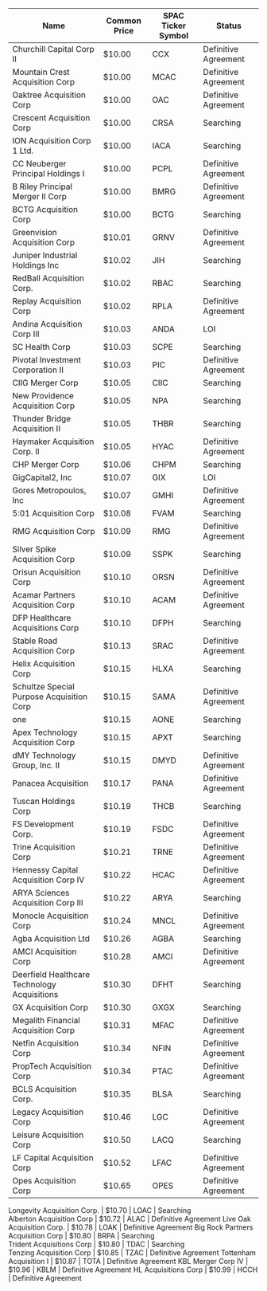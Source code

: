 Name                                         | Common Price  | SPAC Ticker Symbol | Status              
-------------------------------------------- | ------------- | ------------------ | --------------------
Churchill Capital Corp II                    | $10.00        | CCX                | Definitive Agreement
Mountain Crest Acquisition Corp              | $10.00        | MCAC               | Definitive Agreement
Oaktree Acquisition Corp                     | $10.00        | OAC                | Definitive Agreement
Crescent Acquisition Corp                    | $10.00        | CRSA               | Searching           
ION Acquisition Corp 1 Ltd.                  | $10.00        | IACA               | Searching           
CC Neuberger Principal Holdings I            | $10.00        | PCPL               | Definitive Agreement
B Riley Principal Merger II Corp             | $10.00        | BMRG               | Definitive Agreement
BCTG Acquisition Corp                        | $10.00        | BCTG               | Searching           
Greenvision Acquisition Corp                 | $10.01        | GRNV               | Definitive Agreement
Juniper Industrial Holdings Inc              | $10.02        | JIH                | Searching           
RedBall Acquisition Corp.                    | $10.02        | RBAC               | Searching           
Replay Acquisition Corp                      | $10.02        | RPLA               | Definitive Agreement
Andina Acquisition Corp III                  | $10.03        | ANDA               | LOI                 
SC Health Corp                               | $10.03        | SCPE               | Searching           
Pivotal Investment Corporation II            | $10.03        | PIC                | Definitive Agreement
CIIG Merger Corp                             | $10.05        | CIIC               | Searching           
New Providence Acquisition Corp              | $10.05        | NPA                | Searching           
Thunder Bridge Acquisition II                | $10.05        | THBR               | Searching           
Haymaker Acquisition Corp. II                | $10.05        | HYAC               | Definitive Agreement
CHP Merger Corp                              | $10.06        | CHPM               | Searching           
GigCapital2, Inc                             | $10.07        | GIX                | LOI                 
Gores Metropoulos, Inc                       | $10.07        | GMHI               | Definitive Agreement
5:01 Acquisition Corp                        | $10.08        | FVAM               | Searching           
RMG Acquisition Corp                         | $10.09        | RMG                | Definitive Agreement
Silver Spike Acquisition Corp                | $10.09        | SSPK               | Searching           
Orisun Acquisition Corp                      | $10.10        | ORSN               | Definitive Agreement
Acamar Partners Acquisition Corp             | $10.10        | ACAM               | Definitive Agreement
DFP Healthcare Acquisitions Corp             | $10.10        | DFPH               | Searching           
Stable Road Acquisition Corp                 | $10.13        | SRAC               | Definitive Agreement
Helix Acquisition Corp                       | $10.15        | HLXA               | Searching           
Schultze Special Purpose Acquisition Corp    | $10.15        | SAMA               | Definitive Agreement
one                                          | $10.15        | AONE               | Searching           
Apex Technology Acquisition Corp             | $10.15        | APXT               | Searching           
dMY Technology Group, Inc. II                | $10.15        | DMYD               | Definitive Agreement
Panacea Acquisition                          | $10.17        | PANA               | Definitive Agreement
Tuscan Holdings Corp                         | $10.19        | THCB               | Searching           
FS Development Corp.                         | $10.19        | FSDC               | Definitive Agreement
Trine Acquisition Corp                       | $10.21        | TRNE               | Definitive Agreement
Hennessy Capital Acquisition Corp IV         | $10.22        | HCAC               | Definitive Agreement
ARYA Sciences Acquisition Corp III           | $10.22        | ARYA               | Searching           
Monocle Acquisition Corp                     | $10.24        | MNCL               | Definitive Agreement
Agba Acquisition Ltd                         | $10.26        | AGBA               | Searching           
AMCI Acquisition Corp                        | $10.28        | AMCI               | Definitive Agreement
Deerfield Healthcare Technology Acquisitions | $10.30        | DFHT               | Searching           
GX Acquisition Corp                          | $10.30        | GXGX               | Searching           
Megalith Financial Acquisition Corp          | $10.31        | MFAC               | Definitive Agreement
Netfin Acquisition Corp                      | $10.34        | NFIN               | Definitive Agreement
PropTech Acquisition Corp                    | $10.34        | PTAC               | Definitive Agreement
BCLS Acquisition Corp.                       | $10.35        | BLSA               | Searching           
Legacy Acquisition Corp                      | $10.46        | LGC                | Definitive Agreement
Leisure Acquisition Corp                     | $10.50        | LACQ               | Searching           
LF Capital Acquisition Corp                  | $10.52        | LFAC               | Definitive Agreement
Opes Acquisition Corp                        | $10.65        | OPES               | Definitive Agreement
Longevity Acquisition Corp.
                 | $10.70        | LOAC               | Searching           
Alberton Acquisition Corp                    | $10.72        | ALAC               | Definitive Agreement
Live Oak Acquisition Corp.                   | $10.78        | LOAK               | Definitive Agreement
Big Rock Partners Acquisition Corp           | $10.80        | BRPA               | Searching           
Trident Acquisitions Corp                    | $10.80        | TDAC               | Searching           
Tenzing Acquisition Corp                     | $10.85        | TZAC               | Definitive Agreement
Tottenham Acquisition I                      | $10.87        | TOTA               | Definitive Agreement
KBL Merger Corp IV                           | $10.96        | KBLM               | Definitive Agreement
HL Acquisitions Corp                         | $10.99        | HCCH               | Definitive Agreement
